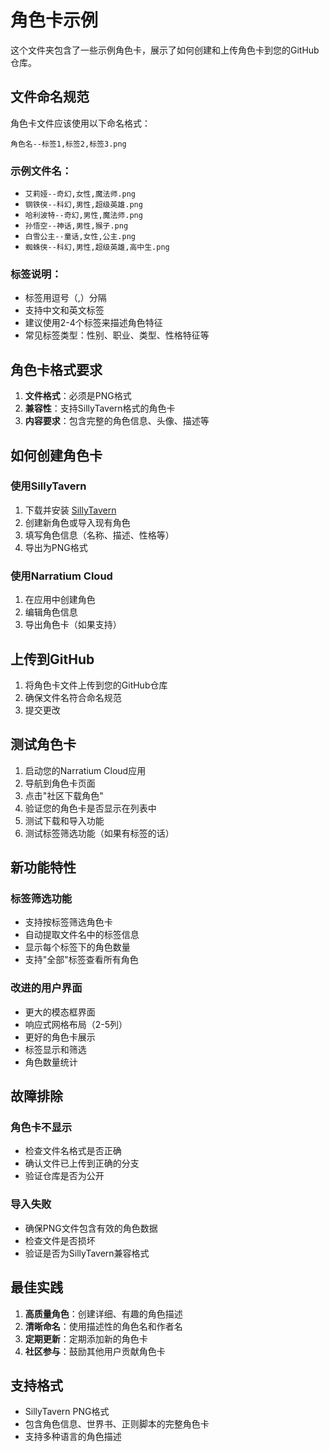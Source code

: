 # 角色卡示例

这个文件夹包含了一些示例角色卡，展示了如何创建和上传角色卡到您的GitHub仓库。

## 文件命名规范

角色卡文件应该使用以下命名格式：
```
角色名--标签1,标签2,标签3.png
```

### 示例文件名：
- `艾莉娅--奇幻,女性,魔法师.png`
- `钢铁侠--科幻,男性,超级英雄.png`
- `哈利波特--奇幻,男性,魔法师.png`
- `孙悟空--神话,男性,猴子.png`
- `白雪公主--童话,女性,公主.png`
- `蜘蛛侠--科幻,男性,超级英雄,高中生.png`

### 标签说明：
- 标签用逗号（,）分隔
- 支持中文和英文标签
- 建议使用2-4个标签来描述角色特征
- 常见标签类型：性别、职业、类型、性格特征等

## 角色卡格式要求

1. **文件格式**：必须是PNG格式
2. **兼容性**：支持SillyTavern格式的角色卡
3. **内容要求**：包含完整的角色信息、头像、描述等

## 如何创建角色卡

### 使用SillyTavern
1. 下载并安装 [SillyTavern](https://github.com/SillyTavern/SillyTavern)
2. 创建新角色或导入现有角色
3. 填写角色信息（名称、描述、性格等）
4. 导出为PNG格式

### 使用Narratium Cloud
1. 在应用中创建角色
2. 编辑角色信息
3. 导出角色卡（如果支持）

## 上传到GitHub

1. 将角色卡文件上传到您的GitHub仓库
2. 确保文件名符合命名规范
3. 提交更改

## 测试角色卡

1. 启动您的Narratium Cloud应用
2. 导航到角色卡页面
3. 点击"社区下载角色"
4. 验证您的角色卡是否显示在列表中
5. 测试下载和导入功能
6. 测试标签筛选功能（如果有标签的话）

## 新功能特性

### 标签筛选功能
- 支持按标签筛选角色卡
- 自动提取文件名中的标签信息
- 显示每个标签下的角色数量
- 支持"全部"标签查看所有角色

### 改进的用户界面
- 更大的模态框界面
- 响应式网格布局（2-5列）
- 更好的角色卡展示
- 标签显示和筛选
- 角色数量统计

## 故障排除

### 角色卡不显示
- 检查文件名格式是否正确
- 确认文件已上传到正确的分支
- 验证仓库是否为公开

### 导入失败
- 确保PNG文件包含有效的角色数据
- 检查文件是否损坏
- 验证是否为SillyTavern兼容格式

## 最佳实践

1. **高质量角色**：创建详细、有趣的角色描述
2. **清晰命名**：使用描述性的角色名和作者名
3. **定期更新**：定期添加新的角色卡
4. **社区参与**：鼓励其他用户贡献角色卡

## 支持格式

- SillyTavern PNG格式
- 包含角色信息、世界书、正则脚本的完整角色卡
- 支持多种语言的角色描述 